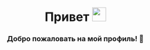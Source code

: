 <h1 align="center">Привет
<img src="https://github.com/blackcater/blackcater/raw/main/images/Hi.gif" height="32"/></h1>
<h3 align="center">Добро пожаловать на мой профиль! 🙂 </h3>
